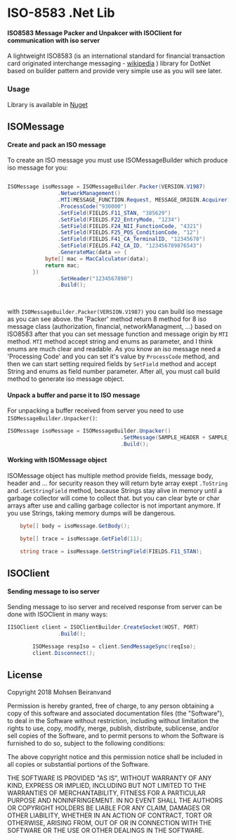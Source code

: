 # ISO-8583 .Net Lib

#### ISO8583 Message Packer and Unpakcer with ISOClient for communication with iso server 



A lightweight ISO8583 (is an international standard for financial transaction card originated interchange messaging - [wikipedia][iso8583-Wiki] ) library for DotNet based on builder pattern and provide very simple use as you will see later.



### Usage

Library is available in [Nuget][nuget]


## ISOMessage
#### Create and pack an ISO message
To create an ISO message you must use ISOMessageBuilder which produce iso message for you:

```csharp

ISOMessage isoMessage = ISOMessageBuilder.Packer(VERSION.V1987)
                .NetworkManagement()
                .MTI(MESSAGE_FUNCTION.Request, MESSAGE_ORIGIN.Acquirer)
                .ProcessCode("930000")
                .SetField(FIELDS.F11_STAN, "385629")
                .SetField(FIELDS.F22_EntryMode, "1234")
                .SetField(FIELDS.F24_NII_FunctionCode, "4321")
                .SetField(FIELDS.F25_POS_ConditionCode, "12")
                .SetField(FIELDS.F41_CA_TerminalID, "12345678")
                .SetField(FIELDS.F42_CA_ID, "123456789876543")
                .GenerateMac(data => {
			byte[] mac = MacCalculator(data);
			return mac;
		})
                .SetHeader("1234567890")
                .Build();
				
                
```
with `ISOMessageBuilder.Packer(VERSION.V1987)` you can build iso message as you can see above. the 'Packer' method return 8 method for 8 iso message class (authorization, financial, networkManagment, ...) based on ISO8583 after that you can set message function and message origin by `MTI` method.
`MTI` method accept string and enums as parameter, and I think enums are much clear and readable.
As you know an iso message need a 'Processing Code' and you can set it's value by `ProcessCode` method, and then we can start setting required fields by `SetField` method and accept String and enums as field number parameter.
After all, you must call build method to generate iso message object.
#### Unpack a buffer and parse it to ISO message
For unpacking a buffer received from server you need to use `ISOMessageBuilder.Unpacker()`:

```csharp
ISOMessage isoMessage = ISOMessageBuilder.Unpacker()
                                    .SetMessage(SAMPLE_HEADER + SAMPLE_MSG)
                                    .Build();
```
#### Working with ISOMessage object
ISOMessage object has multiple method provide fields, message body, header and ...
for security reason they will return byte array exept `.ToString` and `.GetStringField` method, because Strings stay alive in memory until a garbage collector will come to collect that. but you can clear byte or char arrays after use and calling garbage collector is not important anymore.
If you use Strings, taking memory dumps will be dangerous.
```csharp
    byte[] body = isoMessage.GetBody();
```
```csharp
    byte[] trace = isoMessage.GetField(11);
```
```csharp
    string trace = isoMessage.GetStringField(FIELDS.F11_STAN);
```
## ISOClient
#### Sending message to iso server
Sending message to iso server and received response from server can be done with ISOClient in many ways:
```csharp
IISOClient client = ISOClientBuilder.CreateSocket(HOST, PORT)
                .Build();

        ISOMessage respIso = client.SendMessageSync(reqIso);
        client.Disconnect();
```



License
-------
Copyright 2018 Mohsen Beiranvand

Permission is hereby granted, free of charge, to any person obtaining a copy of this software and associated documentation files (the "Software"), to deal in the Software without restriction, including without limitation the rights to use, copy, modify, merge, publish, distribute, sublicense, and/or sell copies of the Software, and to permit persons to whom the Software is furnished to do so, subject to the following conditions:

The above copyright notice and this permission notice shall be included in all copies or substantial portions of the Software.

THE SOFTWARE IS PROVIDED "AS IS", WITHOUT WARRANTY OF ANY KIND, EXPRESS OR IMPLIED, INCLUDING BUT NOT LIMITED TO THE WARRANTIES OF MERCHANTABILITY, FITNESS FOR A PARTICULAR PURPOSE AND NONINFRINGEMENT. IN NO EVENT SHALL THE AUTHORS OR COPYRIGHT HOLDERS BE LIABLE FOR ANY CLAIM, DAMAGES OR OTHER LIABILITY, WHETHER IN AN ACTION OF CONTRACT, TORT OR OTHERWISE, ARISING FROM, OUT OF OR IN CONNECTION WITH THE SOFTWARE OR THE USE OR OTHER DEALINGS IN THE SOFTWARE.

   [iso8583-Wiki]: <https://en.wikipedia.org/wiki/ISO_8583/>
   [nuget]: <https://www.nuget.org/packages/imohsenb.iso8583/>
   [mit]: <https://opensource.org/licenses/MIT/>

